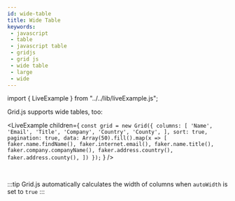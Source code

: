 ```yaml
---
id: wide-table
title: Wide Table
keywords:
 - javascript
 - table
 - javascript table
 - gridjs
 - grid js
 - wide table
 - large
 - wide
---
```


import { LiveExample } from "../../lib/liveExample.js";

Grid.js supports wide tables, too:

<LiveExample children={
`
const grid = new Grid({
  columns: [
      'Name',
      'Email',
      'Title',
      'Company',
      'Country',
      'County',
   ],
  sort: true,
  pagination: true,
  data: Array(50).fill().map(x => [
    faker.name.findName(),
    faker.internet.email(),
    faker.name.title(),
    faker.company.companyName(),
    faker.address.country(),
    faker.address.county(),
  ])
});
`
} />

<br/>

:::tip
Grid.js automatically calculates the width of columns when `autoWidth` is set to `true`
:::
